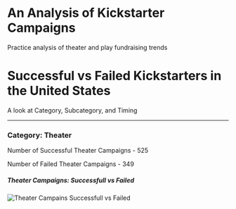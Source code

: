 # An Analysis of Kickstarter Campaigns
Practice analysis of theater and play fundraising trends

# Successful vs Failed Kickstarters in the United States
A look at Category, Subcategory, and Timing

---
### Category: Theater 

Number of Successful Theater Campaigns - 525

Number of Failed Theater Campaigns - 349

##### Theater Campaigns: Successfull vs Failed
![Theater Campains Successfull vs Failed](user/hannah/documents/data_analytics/classwork/module01/TheaterCampaignsSvF.png)

